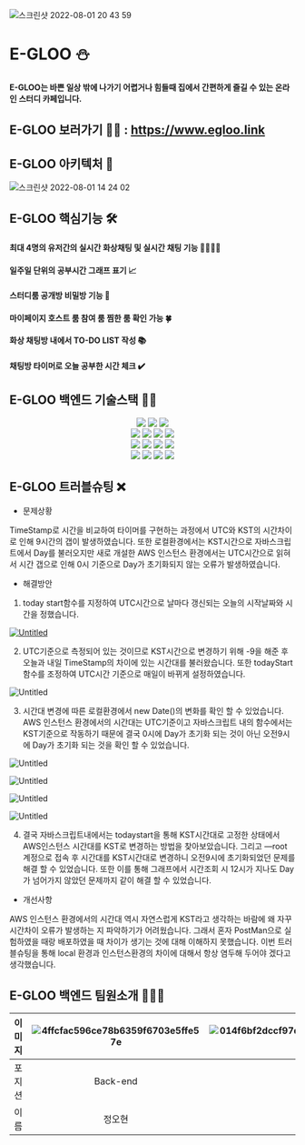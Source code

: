 ![스크린샷 2022-08-01 20 43 59](https://user-images.githubusercontent.com/96240712/182506934-208475f8-70c1-408e-819d-a25d5b425551.png)
# E-GLOO ⛄️
#### E-GLOO는 바쁜 일상 밖에 나가기 어렵거나 힘들때 집에서 간편하게 즐길 수 있는 온라인 스터디 카페입니다.

## E-GLOO 보러가기 🏃‍♂️ : https://www.egloo.link

## E-GLOO 아키텍처 🌈
![스크린샷 2022-08-01 14 24 02](https://user-images.githubusercontent.com/96240712/182083770-a15da7a1-6479-4107-adf0-c48557eacc0f.png)

## E-GLOO 핵심기능 🛠

#### 최대 4명의 유저간의 실시간 화상채팅 및 실시간 채팅 기능 👨‍👨‍👦‍👦

#### 일주일 단위의 공부시간 그래프 표기 📈

#### 스터디룸 공개방 비밀방 기능 🚪

#### 마이페이지 호스트 룸 참여 룸 찜한 룸 확인 가능 🍀

#### 화상 채팅방 내에서 TO-DO LIST 작성 📚

#### 채팅방 타이머로 오늘 공부한 시간 체크 ✔️


## E-GLOO 백엔드 기술스택 🧑‍💻
<div align = "center">
<p align = "center">
<img src="https://img.shields.io/badge/nodeJS-339933?style=for-the-badge&logo=nodeJS&logoColor=white">
<img src="https://img.shields.io/badge/docker-2496ED?style=for-the-badge&logo=docker&logoColor=white">
<img src="https://img.shields.io/badge/nginx-009639?style=for-the-badge&logo=nginx&logoColor=white">
<br>
<img src="https://img.shields.io/badge/github-181717?style=for-the-badge&logo=github&logoColor=white">
<img src="https://img.shields.io/badge/git-F05032?style=for-the-badge&logo=git&logoColor=white">
<img src="https://img.shields.io/badge/JSONWebTokens-2496ED?style=for-the-badge&logo=JSONWebTokens&logoColor=white">
<img src="https://img.shields.io/badge/mongodb-47A248?style=for-the-badge&logo=mongodb&logoColor=white">
<br>
<img src="https://img.shields.io/badge/githubaction-2088FF?style=for-the-badge&logo=githubaction&logoColor=white">
<img src="https://img.shields.io/badge/socketio-010101?style=for-the-badge&logo=socketio&logoColor=white">
<img src="https://img.shields.io/badge/aws-232F3E?style=for-the-badge&logo=aws&logoColor=white">
<img src="https://img.shields.io/badge/pm2-2B037A?style=for-the-badge&logo=pm2&logoColor=white">
<br>
<img src="https://img.shields.io/badge/babel-F9DC3E?style=for-the-badge&logo=babel&logoColor=white">
<img src="https://img.shields.io/badge/javascript-F7DF1E?style=for-the-badge&logo=javascript&logoColor=white">
<img src="https://img.shields.io/badge/npm-CB3837?style=for-the-badge&logo=npm&logoColor=white">
<img src="https://img.shields.io/badge/redis-DC382D?style=for-the-badge&logo=redis&logoColor=white">

<p>
</div>


## E-GLOO 트러블슈팅 ❌
  - 문제상황

TimeStamp로 시간을 비교하여 타이머를 구현하는 과정에서 UTC와 KST의 시간차이로 인해 9시간의 갭이 발생하였습니다. 또한 로컬환경에서는 KST시간으로 자바스크립트에서 Day를 불러오지만 새로 개설한 AWS 인스턴스 환경에서는 UTC시간으로 읽혀서 시간 갭으로 인해 0시 기준으로 Day가 초기화되지 않는 오류가 발생하였습니다. 

- 해결방안
1. today start함수를 지정하여 UTC시간으로 날마다 갱신되는 오늘의 시작날짜와 시간을 정했습니다. 

[![Untitled](https://user-images.githubusercontent.com/102012411/182850308-95c6f355-3892-4b45-b02e-fe02dcd57ca1.png)](https://s3.us-west-2.amazonaws.com/secure.notion-static.com/7420419c-4337-41b5-841a-3b2c70715770/Untitled.png?X-Amz-Algorithm=AWS4-HMAC-SHA256&X-Amz-Content-Sha256=UNSIGNED-PAYLOAD&X-Amz-Credential=AKIAT73L2G45EIPT3X45%2F20220804%2Fus-west-2%2Fs3%2Faws4_request&X-Amz-Date=20220804T124738Z&X-Amz-Expires=86400&X-Amz-Signature=fcb7a8a61abd9d680bd7a83c03d17e513dffe05c3e33df6b56a131ed47a9f78a&X-Amz-SignedHeaders=host&response-content-disposition=filename%20%3D%22Untitled.png%22&x-id=GetObject)

2. UTC기준으로 측정되어 있는 것이므로 KST시간으로 변경하기 위해 -9을 해준 후 오늘과 내일 TimeStamp의 차이에 있는 시간대를 불러왔습니다. 또한 todayStart함수를 조정하여 UTC시간 기준으로 매일이 바뀌게 설정하였습니다. 

![Untitled](https://s3-us-west-2.amazonaws.com/secure.notion-static.com/14bcc76d-ef19-4b18-80b0-ec075073d82e/Untitled.png)

3. 시간대 변경에 따른 로컬환경에서 new Date()의 변화를 확인 할 수 있었습니다.  AWS 인스턴스  환경에서의 시간대는 UTC기준이고 자바스크립트 내의 함수에서는 KST기준으로 작동하기 때문에 결국 0시에 Day가 초기화 되는 것이 아닌 오전9시에 Day가 초기화 되는 것을 확인 할 수 있었습니다.  

![Untitled](https://s3-us-west-2.amazonaws.com/secure.notion-static.com/748c852f-4eea-4e51-8fb1-ce91efcb1430/Untitled.png)

![Untitled](https://s3-us-west-2.amazonaws.com/secure.notion-static.com/a795b7b6-009c-4253-bc5f-e42ebbe28f27/Untitled.png)

![Untitled](https://s3-us-west-2.amazonaws.com/secure.notion-static.com/fe8109d1-cf37-472a-9462-36ab6048b969/Untitled.png)

![Untitled](https://s3-us-west-2.amazonaws.com/secure.notion-static.com/536ccb83-85f7-4f2c-a4b0-f1d33f568cca/Untitled.png)

4. 결국 자바스크립트내에서는 todaystart을 통해 KST시간대로 고정한 상태에서 AWS인스턴스 시간대를 KST로 변경하는 방법을 찾아보았습니다. 그리고 —root 계정으로 접속 후 시간대를 KST시간대로 변경하니 오전9시에 초기화되었던 문제를 해결 할 수 있었습니다.  또한 이를 통해 그래프에서 시간조회 시 12시가 지나도 Day가 넘어가지 않았던 문제까지 같이 해결 할 수 있었습니다.  

- 개선사항

AWS 인스턴스 환경에서의 시간대 역시 자연스럽게 KST라고 생각하는 바람에 왜 자꾸 시간차이 오류가 발생하는 지 파악하기가 어려웠습니다. 그래서 혼자 PostMan으로 실험하였을 때랑 배포하였을 때 차이가 생기는 것에 대해 이해하지 못했습니다. 이번 트러블슈팅을 통해 local 환경과 인스턴스환경의 차이에 대해서 항상 염두해 두어야 겠다고 생각했습니다.
## E-GLOO 백엔드 팀원소개 👨‍👨‍👦

|이미지|![4ffcfac596ce78b6359f6703e5ffe57e](https://user-images.githubusercontent.com/107375500/182104419-9c0bc974-77b0-48d8-beeb-98574f881577.jpg)|![014f6bf2dccf97d1cfc97dff79b028e182f3bd8c9735553d03f6f982e10ebe70](https://user-images.githubusercontent.com/107375500/182104497-2989dd73-d46a-4e31-ab60-1e1ed72f9244.png)|![a2a82850f6db5ee6033c48f55d5e15a7113e2bd2b7407c8202a97d2241a96625](https://user-images.githubusercontent.com/107375500/182104592-a256a2fc-c249-4b90-bee3-ad5c8ad21920.png)|
|:---:|:---:|:---:|:---:|
|포지션|Back-end|Back-end|Back-end|
|이름|정오현|채예찬|이호욱|
